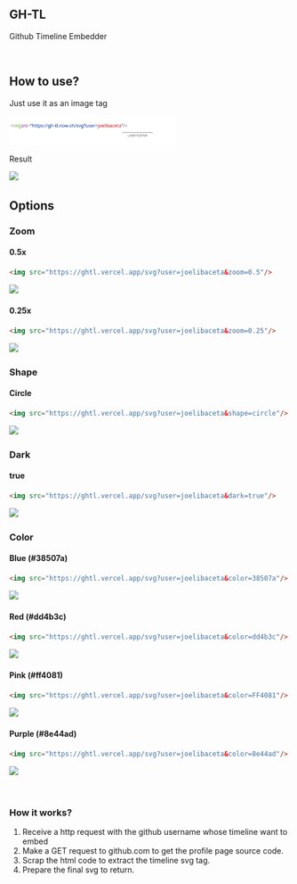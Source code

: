 ## GH-TL
Github Timeline Embedder

<br/>

## How to use?

Just use it as an image tag

<img src="images/image_snippet.svg" width="60%"/> 


Result

![](https://gh-tl.now.sh/svg?user=joelibaceta)

## Options


### Zoom ###

#### 0.5x ####

```html
<img src="https://ghtl.vercel.app/svg?user=joelibaceta&zoom=0.5"/>
```

![](https://ghtl.vercel.app/svg?user=joelibaceta&zoom=0.5)

#### 0.25x ####

```html
<img src="https://ghtl.vercel.app/svg?user=joelibaceta&zoom=0.25"/>
```

![](https://ghtl.vercel.app/svg?user=joelibaceta&zoom=0.25)

### Shape ###

#### Circle ####

```html
<img src="https://ghtl.vercel.app/svg?user=joelibaceta&shape=circle"/>
```

![](https://ghtl.vercel.app/svg?user=joelibaceta&shape=circle)

### Dark ###

#### true ####

```html
<img src="https://ghtl.vercel.app/svg?user=joelibaceta&dark=true"/>
```

![](https://ghtl.vercel.app/svg?user=joelibaceta&dark=true)

### Color ###

#### Blue (#38507a) ####

```html
<img src="https://ghtl.vercel.app/svg?user=joelibaceta&color=38507a"/>
```

![](https://ghtl.vercel.app/svg?user=joelibaceta&color=38507a)


#### Red (#dd4b3c) ####

```html
<img src="https://ghtl.vercel.app/svg?user=joelibaceta&color=dd4b3c"/>
```

![](https://ghtl.vercel.app/svg?user=joelibaceta&color=dd4b3c)

#### Pink (#ff4081)

```html
<img src="https://ghtl.vercel.app/svg?user=joelibaceta&color=FF4081"/>
```

![](https://ghtl.vercel.app/svg?user=joelibaceta&color=FF4081)

#### Purple (#8e44ad)

```html
<img src="https://ghtl.vercel.app/svg?user=joelibaceta&color=8e44ad"/>
```

![](https://ghtl.vercel.app/svg?user=joelibaceta&color=8e44ad)

<br/>

### How it works?

1. Receive a http request with the github username whose timeline want to embed
2. Make a GET request to github.com to get the profile page source code.
3. Scrap the html code to extract the timeline svg tag.
4. Prepare the final svg to return.
